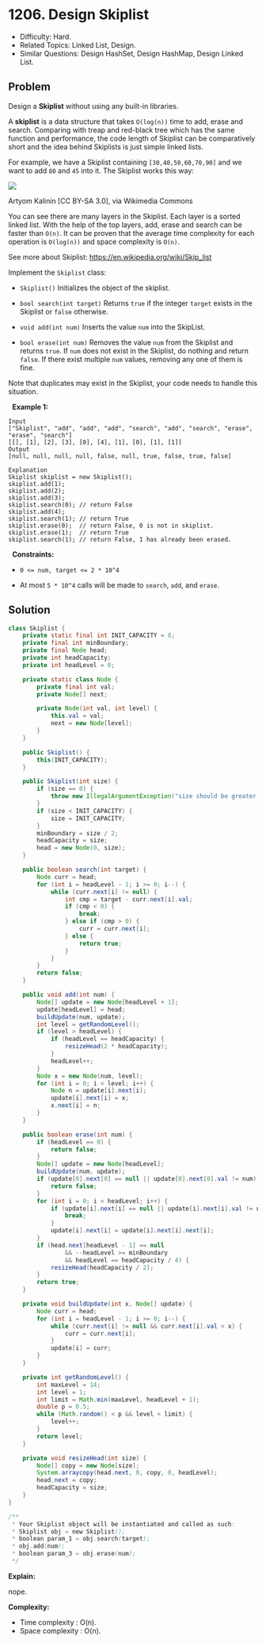 # 1206. Design Skiplist

- Difficulty: Hard.
- Related Topics: Linked List, Design.
- Similar Questions: Design HashSet, Design HashMap, Design Linked List.

## Problem

Design a **Skiplist** without using any built-in libraries.

A **skiplist** is a data structure that takes ```O(log(n))``` time to add, erase and search. Comparing with treap and red-black tree which has the same function and performance, the code length of Skiplist can be comparatively short and the idea behind Skiplists is just simple linked lists.

For example, we have a Skiplist containing ```[30,40,50,60,70,90]``` and we want to add ```80``` and ```45``` into it. The Skiplist works this way:


![](https://assets.leetcode.com/uploads/2019/09/27/1506_skiplist.gif)

Artyom Kalinin [CC BY-SA 3.0], via Wikimedia Commons

You can see there are many layers in the Skiplist. Each layer is a sorted linked list. With the help of the top layers, add, erase and search can be faster than ```O(n)```. It can be proven that the average time complexity for each operation is ```O(log(n))``` and space complexity is ```O(n)```.

See more about Skiplist: https://en.wikipedia.org/wiki/Skip_list

Implement the ```Skiplist``` class:


	
- ```Skiplist()``` Initializes the object of the skiplist.
	
- ```bool search(int target)``` Returns ```true``` if the integer ```target``` exists in the Skiplist or ```false``` otherwise.
	
- ```void add(int num)``` Inserts the value ```num``` into the SkipList.
	
- ```bool erase(int num)``` Removes the value ```num``` from the Skiplist and returns ```true```. If ```num``` does not exist in the Skiplist, do nothing and return ```false```. If there exist multiple ```num``` values, removing any one of them is fine.


Note that duplicates may exist in the Skiplist, your code needs to handle this situation.

 
**Example 1:**

```
Input
["Skiplist", "add", "add", "add", "search", "add", "search", "erase", "erase", "search"]
[[], [1], [2], [3], [0], [4], [1], [0], [1], [1]]
Output
[null, null, null, null, false, null, true, false, true, false]

Explanation
Skiplist skiplist = new Skiplist();
skiplist.add(1);
skiplist.add(2);
skiplist.add(3);
skiplist.search(0); // return False
skiplist.add(4);
skiplist.search(1); // return True
skiplist.erase(0);  // return False, 0 is not in skiplist.
skiplist.erase(1);  // return True
skiplist.search(1); // return False, 1 has already been erased.
```

 
**Constraints:**


	
- ```0 <= num, target <= 2 * 10^4```
	
- At most ```5 * 10^4``` calls will be made to ```search```, ```add```, and ```erase```.



## Solution

```java
class Skiplist {
    private static final int INIT_CAPACITY = 8;
    private final int minBoundary;
    private final Node head;
    private int headCapacity;
    private int headLevel = 0;

    private static class Node {
        private final int val;
        private Node[] next;

        private Node(int val, int level) {
            this.val = val;
            next = new Node[level];
        }
    }

    public Skiplist() {
        this(INIT_CAPACITY);
    }

    public Skiplist(int size) {
        if (size == 0) {
            throw new IllegalArgumentException("size should be greater than 0");
        }
        if (size < INIT_CAPACITY) {
            size = INIT_CAPACITY;
        }
        minBoundary = size / 2;
        headCapacity = size;
        head = new Node(0, size);
    }

    public boolean search(int target) {
        Node curr = head;
        for (int i = headLevel - 1; i >= 0; i--) {
            while (curr.next[i] != null) {
                int cmp = target - curr.next[i].val;
                if (cmp < 0) {
                    break;
                } else if (cmp > 0) {
                    curr = curr.next[i];
                } else {
                    return true;
                }
            }
        }
        return false;
    }

    public void add(int num) {
        Node[] update = new Node[headLevel + 1];
        update[headLevel] = head;
        buildUpdate(num, update);
        int level = getRandomLevel();
        if (level > headLevel) {
            if (headLevel == headCapacity) {
                resizeHead(2 * headCapacity);
            }
            headLevel++;
        }
        Node x = new Node(num, level);
        for (int i = 0; i < level; i++) {
            Node n = update[i].next[i];
            update[i].next[i] = x;
            x.next[i] = n;
        }
    }

    public boolean erase(int num) {
        if (headLevel == 0) {
            return false;
        }
        Node[] update = new Node[headLevel];
        buildUpdate(num, update);
        if (update[0].next[0] == null || update[0].next[0].val != num) {
            return false;
        }
        for (int i = 0; i < headLevel; i++) {
            if (update[i].next[i] == null || update[i].next[i].val != num) {
                break;
            }
            update[i].next[i] = update[i].next[i].next[i];
        }
        if (head.next[headLevel - 1] == null
                && --headLevel >= minBoundary
                && headLevel == headCapacity / 4) {
            resizeHead(headCapacity / 2);
        }
        return true;
    }

    private void buildUpdate(int x, Node[] update) {
        Node curr = head;
        for (int i = headLevel - 1; i >= 0; i--) {
            while (curr.next[i] != null && curr.next[i].val < x) {
                curr = curr.next[i];
            }
            update[i] = curr;
        }
    }

    private int getRandomLevel() {
        int maxLevel = 14;
        int level = 1;
        int limit = Math.min(maxLevel, headLevel + 1);
        double p = 0.5;
        while (Math.random() < p && level < limit) {
            level++;
        }
        return level;
    }

    private void resizeHead(int size) {
        Node[] copy = new Node[size];
        System.arraycopy(head.next, 0, copy, 0, headLevel);
        head.next = copy;
        headCapacity = size;
    }
}

/**
 * Your Skiplist object will be instantiated and called as such:
 * Skiplist obj = new Skiplist();
 * boolean param_1 = obj.search(target);
 * obj.add(num);
 * boolean param_3 = obj.erase(num);
 */
```

**Explain:**

nope.

**Complexity:**

* Time complexity : O(n).
* Space complexity : O(n).
